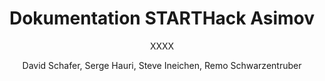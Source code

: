 ---
title: Dokumentation STARTHack Asimov
subtitle: XXXX
author: David Schafer, Serge Hauri, Steve Ineichen, Remo Schwarzentruber
---